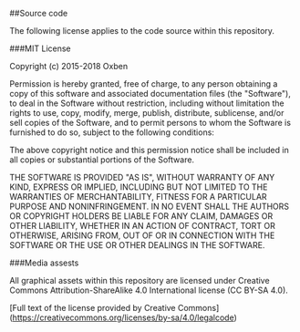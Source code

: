 ##Source code

The following license applies to the code source within this repository.

###MIT License

Copyright (c) 2015-2018 Oxben

Permission is hereby granted, free of charge, to any person obtaining a copy
of this software and associated documentation files (the "Software"), to deal
in the Software without restriction, including without limitation the rights
to use, copy, modify, merge, publish, distribute, sublicense, and/or sell
copies of the Software, and to permit persons to whom the Software is
furnished to do so, subject to the following conditions:

The above copyright notice and this permission notice shall be included in all
copies or substantial portions of the Software.

THE SOFTWARE IS PROVIDED "AS IS", WITHOUT WARRANTY OF ANY KIND, EXPRESS OR
IMPLIED, INCLUDING BUT NOT LIMITED TO THE WARRANTIES OF MERCHANTABILITY,
FITNESS FOR A PARTICULAR PURPOSE AND NONINFRINGEMENT. IN NO EVENT SHALL THE
AUTHORS OR COPYRIGHT HOLDERS BE LIABLE FOR ANY CLAIM, DAMAGES OR OTHER
LIABILITY, WHETHER IN AN ACTION OF CONTRACT, TORT OR OTHERWISE, ARISING FROM,
OUT OF OR IN CONNECTION WITH THE SOFTWARE OR THE USE OR OTHER DEALINGS IN THE
SOFTWARE.

###Media assests

All graphical assets within this repository are licensed under Creative Commons Attribution-ShareAlike 4.0 International license (CC BY-SA 4.0).

[Full text of the license provided by Creative Commons] (https://creativecommons.org/licenses/by-sa/4.0/legalcode)
